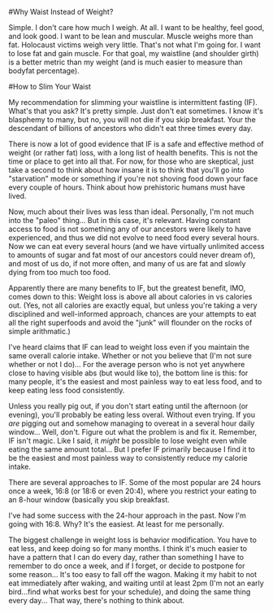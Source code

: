 #Why Waist Instead of Weight?

Simple. I don't care how much I weigh. At all. I want to be healthy, feel good, and look good. I want to be lean and muscular. Muscle weighs more than fat. Holocaust victims weigh very little. That's not what I'm going for. I want to lose fat and gain muscle. For that goal, my waistline (and shoulder girth) is a better metric than my weight (and is much easier to measure than bodyfat percentage).

#How to Slim Your Waist

My recommendation for slimming your waistline is intermittent fasting (IF). What's that you ask? It's pretty simple. Just don't eat sometimes. I know it's blasphemy to many, but no, you will not die if you skip breakfast. Your the descendant of billions of ancestors who didn't eat three times every day.

There is now a lot of good evidence that IF is a safe and effective method of weight (or rather fat) loss, with a long list of health benefits. This is not the time or place to get into all that. For now, for those who are skeptical, just take a second to think about how insane it is to think that you'll go into "starvation" mode or something if you're not shoving food down your face every couple of hours. Think about how prehistoric humans must have lived.

Now, much about their lives was less than ideal. Personally, I'm not much into the "paleo" thing... But in this case, it's relevant. Having constant access to food is not something any of our ancestors were likely to have experienced, and thus we did not evolve to need food every several hours. Now we can eat every several hours (and we have virtually unlimited access to amounts of sugar and fat most of our ancestors could never dream of), and most of us do, if not more often, and many of us are fat and slowly dying from too much too food.

Apparently there are many benefits to IF, but the greatest benefit, IMO, comes down to this: Weight loss is above all about calories in vs calories out. (Yes, not all calories are exactly equal, but unless you're taking a very disciplined and well-informed approach, chances are your attempts to eat all the right superfoods and avoid the "junk" will flounder on the rocks of simple arithmatic.)

I've heard claims that IF can lead to weight loss even if you maintain the same overall calorie intake. Whether or not you believe that (I'm not sure whether or not I do)... For the average person who is not yet anywhere close to having visible abs (but would like to), the bottom line is this: for many people, it's the easiest and most painless way to eat less food, and to keep eating less food consistently.

Unless you really pig out, if you don't start eating until the afternoon (or evening), you'll probably be eating less overal. Without even trying. If you _are_ pigging out and somehow managing to overeat in a several hour daily window... Well, don't. Figure out what the problem is and fix it. Remember, IF isn't magic. Like I said, it _might_ be possible to lose weight even while eating the same amount total... But I prefer IF primarily because I find it to be the easiest and most painless way to consistently reduce my calorie intake. 

There are several approaches to IF. Some of the most popular are 24 hours once a week, 16:8 (or 18:6 or even 20:4), where you restrict your eating to an 8-hour window (basically you skip breakfast.

I've had some success with the 24-hour approach in the past. Now I'm going with 16:8. Why? It's the easiest. At least for me personally.

The biggest challenge in weight loss is behavior modification. You have to eat less, and keep doing so for many months. I think it's much easier to have a pattern that I can do every day, rather than something I have to remember to do once a week, and if I forget, or decide to postpone for some reason... It's too easy to fall off the wagon. Making it my habit to not eat immediately after waking, and waiting until at least 2pm (I'm not an early bird...find what works best for your schedule), and doing the same thing every day... That way, there's nothing to think about.